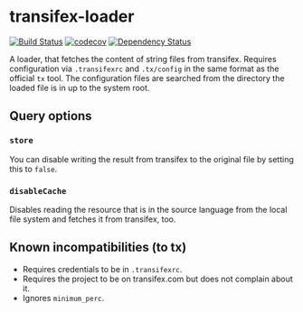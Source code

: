 # transifex-loader
[![Build Status](https://travis-ci.org/freaktechnik/transifex-loader.svg?branch=master)](https://travis-ci.org/freaktechnik/transifex-loader) [![codecov](https://codecov.io/gh/freaktechnik/transifex-loader/branch/master/graph/badge.svg)](https://codecov.io/gh/freaktechnik/transifex-loader) [![Dependency Status](https://dependencyci.com/github/freaktechnik/transifex-loader/badge)](https://dependencyci.com/github/freaktechnik/transifex-loader)

A loader, that fetches the content of string files from transifex. Requires
configuration via `.transifexrc` and `.tx/config` in the same format as the
official `tx` tool. The configuration files are searched from the directory
the loaded file is in up to the system root.

## Query options

### `store`
You can disable writing the result from transifex to the original file by setting
this to `false`.

### `disableCache`
Disables reading the resource that is in the source language from the local file
system and fetches it from transifex, too.

## Known incompatibilities (to tx)

 - Requires credentials to be in `.transifexrc`.
 - Requires the project to be on transifex.com but does not complain about it.
 - Ignores `minimum_perc`.
